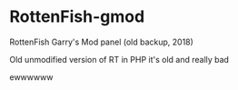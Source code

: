 # RottenFish-gmod
RottenFish Garry's Mod panel (old backup, 2018)

Old unmodified version of RT in PHP it's old and really bad

ewwwwww
